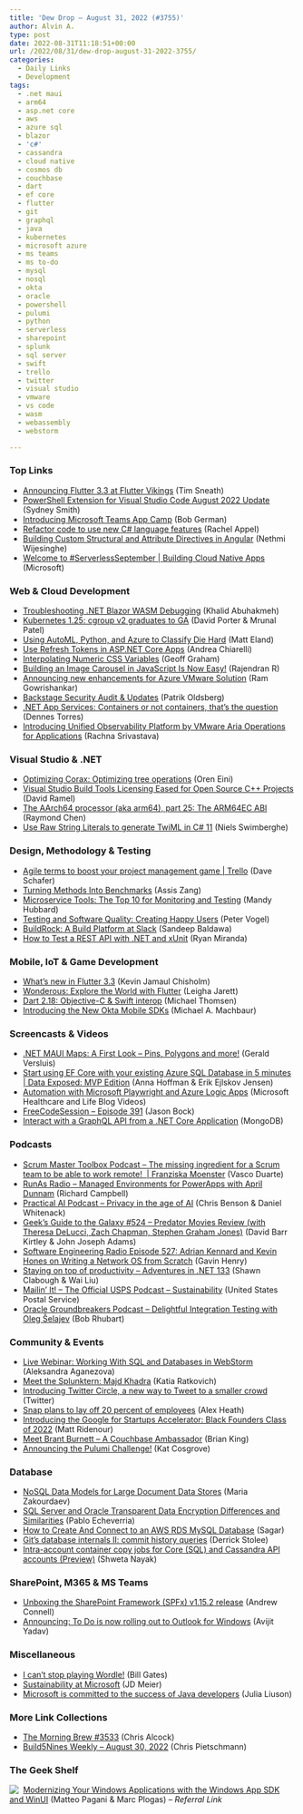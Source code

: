 ```yaml
---
title: 'Dew Drop – August 31, 2022 (#3755)'
author: Alvin A.
type: post
date: 2022-08-31T11:18:51+00:00
url: /2022/08/31/dew-drop-august-31-2022-3755/
categories:
  - Daily Links
  - Development
tags:
  - .net maui
  - arm64
  - asp.net core
  - aws
  - azure sql
  - blazor
  - 'c#'
  - cassandra
  - cloud native
  - cosmos db
  - couchbase
  - dart
  - ef core
  - flutter
  - git
  - graphql
  - java
  - kubernetes
  - microsoft azure
  - ms teams
  - ms to-do
  - mysql
  - nosql
  - okta
  - oracle
  - powershell
  - pulumi
  - python
  - serverless
  - sharepoint
  - splunk
  - sql server
  - swift
  - trello
  - twitter
  - visual studio
  - vmware
  - vs code
  - wasm
  - webassembly
  - webstorm

---
```

### <a name="top"></a>Top Links

  * <a href="https://medium.com/flutter/announcing-flutter-3-3-at-flutter-vikings-6f213e068793?source=rss-59a5b43ec048------2" target="_blank" rel="noopener">Announcing Flutter 3.3 at Flutter Vikings</a> (Tim Sneath)
  * <a href="https://devblogs.microsoft.com/powershell/powershell-extension-for-visual-studio-code-august-2022-update/" target="_blank" rel="noopener">PowerShell Extension for Visual Studio Code August 2022 Update</a> (Sydney Smith)
  * <a href="https://devblogs.microsoft.com/microsoft365dev/introducing-microsoft-teams-app-camp/" target="_blank" rel="noopener">Introducing Microsoft Teams App Camp</a> (Bob German)
  * <a href="https://blog.jetbrains.com/dotnet/2022/08/30/refactor-code-to-use-new-c-language-features/" target="_blank" rel="noopener">Refactor code to use new C# language features</a> (Rachel Appel)
  * <a href="https://www.syncfusion.com/blogs/post/building-custom-structural-and-attribute-directives-in-angular.aspx?utm_source=alvinashcraft&utm_medium=email&utm_campaign=alvinashcraft_blog_edmsep22" target="_blank" rel="noopener">Building Custom Structural and Attribute Directives in Angular</a> (Nethmi Wijesinghe)
  * <a href="https://azure.github.io/Cloud-Native/serverless-september/" target="_blank" rel="noopener">Welcome to #ServerlessSeptember | Building Cloud Native Apps</a> (Microsoft)

### <a name="web"></a>Web & Cloud Development

  * <a href="https://khalidabuhakmeh.com/troubleshooting-dotnet-blazor-wasm-debugging" target="_blank" rel="noopener">Troubleshooting .NET Blazor WASM Debugging</a> (Khalid Abuhakmeh)
  * <a href="https://kubernetes.io/blog/2022/08/31/cgroupv2-ga-1-25/" target="_blank" rel="noopener">Kubernetes 1.25: cgroup v2 graduates to GA</a> (David Porter & Mrunal Patel)
  * <a href="https://accessibleai.dev/post/diehardautoml/" target="_blank" rel="noopener">Using AutoML, Python, and Azure to Classify Die Hard</a> (Matt Eland)
  * <a href="https://auth0.com/blog/use-refresh-tokens-in-aspnet-core-apps/" target="_blank" rel="noopener">Use Refresh Tokens in ASP.NET Core Apps</a> (Andrea Chiarelli)
  * <a href="https://css-tricks.com/interpolating-numeric-css-variables/" target="_blank" rel="noopener">Interpolating Numeric CSS Variables</a> (Geoff Graham)
  * <a href="https://www.syncfusion.com/blogs/post/building-an-image-carousel-in-javascript-is-now-easy.aspx?utm_source=alvinashcraft&utm_medium=email&utm_campaign=alvinashcraft_blog_edmsep22" target="_blank" rel="noopener">Building an Image Carousel in JavaScript Is Now Easy!</a> (Rajendran R)
  * <a href="https://azure.microsoft.com/blog/announcing-new-enhancements-for-azure-vmware-solution/" target="_blank" rel="noopener">Announcing new enhancements for Azure VMware Solution</a> (Ram Gowrishankar)
  * <a href="https://backstage.io/blog/2022/08/23/backstage-security-audit.html" target="_blank" rel="noopener">Backstage Security Audit & Updates</a> (Patrik Oldsberg)
  * <a href="https://www.red-gate.com/simple-talk/blogs/net-app-services-containers-or-not-containers-thats-the-question/" target="_blank" rel="noopener">.NET App Services: Containers or not containers, that’s the question</a> (Dennes Torres)
  * <a href="https://tanzu.vmware.com/content/home-page/unified-observability-platform-by-vmware-aria-operations-for-applications" target="_blank" rel="noopener">Introducing Unified Observability Platform by VMware Aria Operations for Applications</a> (Rachna Srivastava)

### <a name="dotnet"></a>Visual Studio & .NET

  * <a href="https://ayende.com/blog/198145-B/optimizing-corax-optimizing-tree-operations?Key=fa1d1101-49e6-427d-9c2c-ac31b252c108" target="_blank" rel="noopener">Optimizing Corax: Optimizing tree operations</a> (Oren Eini)
  * <a href="https://visualstudiomagazine.com/articles/2022/08/30/vsbt-licensing.aspx" target="_blank" rel="noopener">Visual Studio Build Tools Licensing Eased for Open Source C++ Projects</a> (David Ramel)
  * <a href="https://devblogs.microsoft.com/oldnewthing/20220830-00/?p=107069" target="_blank" rel="noopener">The AArch64 processor (aka arm64), part 25: The ARM64EC ABI</a> (Raymond Chen)
  * <a href="https://www.twilio.com/blog/use-raw-string-literals-to-generate-twiml-in-csharp11" target="_blank" rel="noopener">Use Raw String Literals to generate TwiML in C# 11</a> (Niels Swimberghe)

### <a name="design"></a>Design, Methodology & Testing

  * <a href="https://blog.trello.com/agile-terms-project-management" target="_blank" rel="noopener">Agile terms to boost your project management game | Trello</a> (Dave Schafer)
  * <a href="https://www.telerik.com/blogs/turning-methods-benchmarks" target="_blank" rel="noopener">Turning Methods Into Benchmarks</a> (Assis Zang)
  * <a href="https://www.architect.io/blog/2022-08-30/microservices-top-10-testing-monitoring/" target="_blank" rel="noopener">Microservice Tools: The Top 10 for Monitoring and Testing</a> (Mandy Hubbard)
  * <a href="https://www.telerik.com/blogs/testing-software-quality-creating-happy-users" target="_blank" rel="noopener">Testing and Software Quality: Creating Happy Users</a> (Peter Vogel)
  * <a href="https://slack.engineering/buildrock-a-build-platform-at-slack/" target="_blank" rel="noopener">BuildRock: A Build Platform at Slack</a> (Sandeep Baldawa)
  * <a href="https://code-maze.com/dotnet-test-rest-api-xunit/" target="_blank" rel="noopener">How to Test a REST API with .NET and xUnit</a> (Ryan Miranda)

### <a name="mobile"></a>Mobile, IoT & Game Development

  * <a href="https://medium.com/flutter/whats-new-in-flutter-3-3-893c7b9af1ff?source=rss----4da7dfd21a33---4" target="_blank" rel="noopener">What’s new in Flutter 3.3</a> (Kevin Jamaul Chisholm)
  * <a href="https://medium.com/flutter/wonderous-explore-the-world-with-flutter-f43cce052e1?source=rss----4da7dfd21a33---4" target="_blank" rel="noopener">Wonderous: Explore the World with Flutter</a> (Leigha Jarett)
  * <a href="https://medium.com/dartlang/dart-2-18-f4b3101f146c?source=rss----23738d481ce8---4" target="_blank" rel="noopener">Dart 2.18: Objective-C & Swift interop</a> (Michael Thomsen)
  * <a href="https://developer.okta.com/blog/2022/08/30/introducing-the-new-okta-mobile-sdks" target="_blank" rel="noopener">Introducing the New Okta Mobile SDKs</a> (Michael A. Machbaur)

### <a name="videos"></a>Screencasts & Videos

  * <a href="http://www.youtube.com/watch?v=pjPou4xKrQo" target="_blank" rel="noopener">.NET MAUI Maps: A First Look &#8211; Pins, Polygons and more!</a> (Gerald Versluis)
  * <a href="http://www.youtube.com/watch?v=1g79ZbeEeL8" target="_blank" rel="noopener">Start using EF Core with your existing Azure SQL Database in 5 minutes | Data Exposed: MVP Edition</a> (Anna Hoffman & Erik Ejlskov Jensen)
  * <a href="http://www.youtube.com/watch?v=TeYicynqgp8" target="_blank" rel="noopener">Automation with Microsoft Playwright and Azure Logic Apps</a> (Microsoft Healthcare and Life Blog Videos)
  * <a href="http://www.youtube.com/watch?v=T0fOdQRMtqw" target="_blank" rel="noopener">FreeCodeSession &#8211; Episode 391</a> (Jason Bock)
  * <a href="http://www.youtube.com/watch?v=5rmp0ZVPhCM" target="_blank" rel="noopener">Interact with a GraphQL API from a .NET Core Application</a> (MongoDB)

### <a name="podcasts"></a>Podcasts

  * <a href="https://scrummastertoolbox.libsyn.com/the-missing-ingredient-for-a-scrum-team-to-be-able-to-work-remote-franziska-moenster" target="_blank" rel="noopener">Scrum Master Toolbox Podcast &#8211; The missing ingredient for a Scrum team to be able to work remote!&nbsp; | Franziska Moenster</a> (Vasco Duarte)
  * <a href="https://runasradio.com/Shows/Show/843" target="_blank" rel="noopener">RunAs Radio &#8211; Managed Environments for PowerApps with April Dunnam</a> (Richard Campbell)
  * <a href="https://changelog.com/practicalai/191" target="_blank" rel="noopener">Practical AI Podcast &#8211; Privacy in the age of AI</a> (Chris Benson & Daniel Whitenack)
  * <a href="https://www.wired.com/2022/08/geeks-guide-predator-prey-hulu/" target="_blank" rel="noopener">Geek&#8217;s Guide to the Galaxy #524 &#8211; Predator Movies Review (with Theresa DeLucci, Zach Chapman, Stephen Graham Jones)</a> (David Barr Kirtley & John Joseph Adams)
  * <a href="http://se-radio.net/episode-527-adrian-kennard-and-kevin-hones-on-writing-a-network-os-from-scratch" target="_blank" rel="noopener">Software Engineering Radio Episode 527: Adrian Kennard and Kevin Hones on Writing a Network OS from Scratch</a> (Gavin Henry)
  * <a href="https://topenddevs.com/podcasts/adventures-in-net/episodes/staying-on-top-of-productivity-net-133" target="_blank" rel="noopener">Staying on top of productivity &#8211; Adventures in .NET 133</a> (Shawn Clabough & Wai Liu)
  * <a href="https://podcasts.apple.com/us/podcast/sustainability/id1587184784?i=1000577808855" target="_blank" rel="noopener">Mailin’ It! &#8211; The Official USPS Podcast &#8211; Sustainability</a> (United States Postal Service)
  * <a href="http://oraclegroundbreakers.libsyn.com/delightful-integration-testing-with-oleg-elajev" target="_blank" rel="noopener">Oracle Groundbreakers Podcast &#8211; Delightful Integration Testing with Oleg Šelajev</a> (Bob Rhubart)

### <a name="events"></a>Community & Events

  * <a href="https://blog.jetbrains.com/webstorm/2022/08/live-webinar-working-with-sql-and-databases-in-webstorm/" target="_blank" rel="noopener">Live Webinar: Working With SQL and Databases in WebStorm</a> (Aleksandra Aganezova)
  * <a href="https://www.splunk.com/en_us/blog/splunklife/meet-the-splunktern-majd-khadra.html" target="_blank" rel="noopener">Meet the Splunktern: Majd Khadra</a> (Katia Ratkovich)
  * <a href="https://blog.twitter.com/en_us/topics/product/2022/introducing-twitter-circle-new-way-tweet-smaller-crowd" target="_blank" rel="noopener">Introducing Twitter Circle, a new way to Tweet to a smaller crowd</a> (Twitter)
  * <a href="https://www.theverge.com/2022/8/30/23329301/snap-layoffs-20-percent-employees-snapchat" target="_blank" rel="noopener">Snap plans to lay off 20 percent of employees</a> (Alex Heath)
  * <a href="http://developers.googleblog.com/2022/08/black-founders-class-of-2022.html" target="_blank" rel="noopener">Introducing the Google for Startups Accelerator: Black Founders Class of 2022</a> (Matt Ridenour)
  * <a href="https://blog.couchbase.com/couchbase-ambassador-brant-burnett/" target="_blank" rel="noopener">Meet Brant Burnett – A Couchbase Ambassador</a> (Brian King)
  * <a href="https://www.pulumi.com/blog/pulumi-challenge-launch/" target="_blank" rel="noopener">Announcing the Pulumi Challenge!</a> (Kat Cosgrove)

### <a name="sql"></a>Database

  * <a href="https://www.mssqltips.com/sqlservertip/7357/nosql-data-models-embedded-composite-key-inverted-index-single-table/" target="_blank" rel="noopener">NoSQL Data Models for Large Document Data Stores</a> (Maria Zakourdaev)
  * <a href="https://www.mssqltips.com/sqlservertip/7368/transparent-data-encryption-sql-server-vs-oracle/" target="_blank" rel="noopener">SQL Server and Oracle Transparent Data Encryption Differences and Similarities</a> (Pablo Echeverria)
  * <a href="https://petri.com/how-to-connect-aws-rds-mysql/" target="_blank" rel="noopener">How to Create And Connect to an AWS RDS MySQL Database</a> (Sagar)
  * <a href="https://github.blog/2022-08-30-gits-database-internals-ii-commit-history-queries/" target="_blank" rel="noopener">Git’s database internals II: commit history queries</a> (Derrick Stolee)
  * <a href="https://devblogs.microsoft.com/cosmosdb/copy-container-preview/" target="_blank" rel="noopener">Intra-account container copy jobs for Core (SQL) and Cassandra API accounts (Preview)</a> (Shweta Nayak)

### <a name="sp"></a>SharePoint, M365 & MS Teams

  * <a href="https://www.andrewconnell.com/blog/sharepoint-framework-v1-15-2-whats-in-latest-update-of-spfx/" target="_blank" rel="noopener">Unboxing the SharePoint Framework (SPFx) v1.15.2 release</a> (Andrew Connell)
  * <a href="https://techcommunity.microsoft.com/t5/microsoft-to-do-blog/announcing-to-do-is-now-rolling-out-to-outlook-for-windows/ba-p/3612380" target="_blank" rel="noopener">Announcing: To Do is now rolling out to Outlook for Windows</a> (Avijit Yadav)

### <a name="misc"></a>Miscellaneous

  * <a href="https://www.gatesnotes.com/About-Bill-Gates/Wordle" target="_blank" rel="noopener">I can’t stop playing Wordle!</a> (Bill Gates)
  * <a href="https://jdmeier.com/sustainability-at-microsoft/" target="_blank" rel="noopener">Sustainability at Microsoft</a> (JD Meier)
  * <a href="https://techcommunity.microsoft.com/t5/azure-developer-community-blog/microsoft-is-committed-to-the-success-of-java-developers/ba-p/3612306" target="_blank" rel="noopener">Microsoft is committed to the success of Java developers</a> (Julia Liuson)

### <a name="links"></a>More Link Collections

  * <a href="https://blog.cwa.me.uk/2022/08/31/the-morning-brew-3533/" target="_blank" rel="noopener">The Morning Brew #3533</a> (Chris Alcock)
  * <a href="https://build5nines.com/build5nines-weekly-august-30-2022/" target="_blank" rel="noopener">Build5Nines Weekly – August 30, 2022</a> (Chris Pietschmann)

### <a name="shelf"></a>The Geek Shelf

<a href="https://www.amazon.com/dp/1803235667/?tag=amavin-20" target="_blank" rel="noopener"><img decoding="async" align="left" style="margin: 0px 4px 0px 0px; border: 0px currentcolor; border-image: none; float: left; display: inline; background-image: none;" src="https://m.media-amazon.com/images/I/41zIfz2XdnL._SS135_.jpg" border="0" /></a>&nbsp;<a href="https://www.amazon.com/dp/1803235667/?tag=amavin-20" target="_blank" rel="noopener">Modernizing Your Windows Applications with the Windows App SDK and WinUI</a> (Matteo Pagani & Marc Plogas) _&#8211; Referral Link_